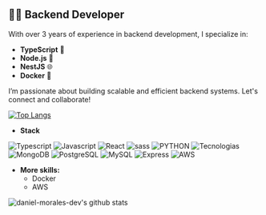 ## 👨‍💻 Backend Developer

With over 3 years of experience in backend development, I specialize in:

- **TypeScript** 🚀
- **Node.js** 🔧
- **NestJS** 🌐
- **Docker** 🐳

I’m passionate about building scalable and efficient backend systems. Let's connect and collaborate!

[![Top Langs](https://github-readme-stats.vercel.app/api/top-langs/?username=daniel-morales-dev&show_icons=true&theme=dracula&hide=php)](https://github.com/anuraghazra/github-readme-stats)

- **Stack**

![Typescript](https://img.shields.io/badge/TypeScript-007ACC?style=for-the-badge&logo=typescript&logoColor=white)
![Javascript](https://img.shields.io/badge/JavaScript-323330?style=for-the-badge&logo=javascript&logoColor=F7DF1E)
![React](https://img.shields.io/badge/React-20232A?style=for-the-badge&logo=react&logoColor=61DAFB)
![sass](https://img.shields.io/badge/Sass-CC6699?style=for-the-badge&logo=sass&logoColor=white)
![PYTHON](https://img.shields.io/badge/Python-14354C?style=for-the-badge&logo=python&logoColor=white)
![Tecnologias](https://img.shields.io/badge/Linux-FCC624?style=for-the-badge&logo=linux&logoColor=black)
![MongoDB](	https://img.shields.io/badge/MongoDB-4EA94B?style=for-the-badge&logo=mongodb&logoColor=white)
![PostgreSQL](https://img.shields.io/badge/PostgreSQL-316192?style=for-the-badge&logo=postgresql&logoColor=white)
![MySQL](https://img.shields.io/badge/MySQL-00000F?style=for-the-badge&logo=mysql&logoColor=white)
![Express](https://img.shields.io/badge/Express.js-404D59?style=for-the-badge)
![AWS](https://img.shields.io/badge/Amazon_AWS-FF9900?style=for-the-badge&logo=amazonaws&logoColor=white)
  
- **More skills:**
  - Docker
  - AWS

![daniel-morales-dev's github stats](https://github-readme-stats.vercel.app/api?username=daniel-morales-dev&show_icons=true&theme=radical)
